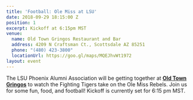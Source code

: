 ```yaml
---
title: 'Football: Ole Miss at LSU'
date: 2018-09-29 18:15:00 Z
position: 1
excerpt: Kickoff at 6:15pm MST
venue:
  name: Old Town Gringos Restaurant and Bar
  address: 4209 N Craftsman Ct., Scottsdale AZ 85251
  phone: "(480) 423-3800"
  locationUrl: https://goo.gl/maps/MQEJhvWt1972
layout: event
---
```


The LSU Phoenix Alumni Association will be getting together at [**Old Town Gringos**](http://www.oldtowngringos.com) to watch the Fighting Tigers take on the Ole Miss Rebels. Join us for some fun, food, and football! Kickoff is currently set for 6:15 pm MST.